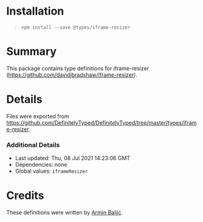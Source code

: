 # Installation
> `npm install --save @types/iframe-resizer`

# Summary
This package contains type definitions for iframe-resizer (https://github.com/davidjbradshaw/iframe-resizer).

# Details
Files were exported from https://github.com/DefinitelyTyped/DefinitelyTyped/tree/master/types/iframe-resizer.

### Additional Details
 * Last updated: Thu, 08 Jul 2021 14:23:06 GMT
 * Dependencies: none
 * Global values: `iframeResizer`

# Credits
These definitions were written by [Armin Baljic](https://github.com/arminbaljic).
